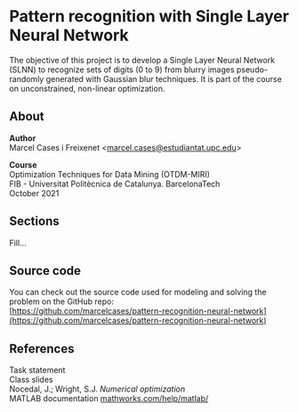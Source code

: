 # Pattern recognition with Single Layer Neural Network

The objective of this project is to develop a Single Layer Neural Network (SLNN) to recognize sets of digits (0 to 9) from blurry images pseudo-randomly generated with Gaussian blur techniques. It is part of the course on unconstrained, non-linear optimization.

## About

**Author**  
Marcel Cases i Freixenet &lt;marcel.cases@estudiantat.upc.edu&gt;

**Course**  
Optimization Techniques for Data Mining (OTDM-MIRI)  
FIB - Universitat Politècnica de Catalunya. BarcelonaTech  
October 2021 

## Sections

Fill...

## Source code

You can check out the source code used for modeling and solving the problem on the GitHub repo:  
[https://github.com/marcelcases/pattern-recognition-neural-network](https://github.com/marcelcases/pattern-recognition-neural-network)

## References

Task statement  
Class slides  
Nocedal, J.; Wright, S.J. *Numerical optimization*  
MATLAB documentation [mathworks.com/help/matlab/](https://mathworks.com/help/matlab/)  

